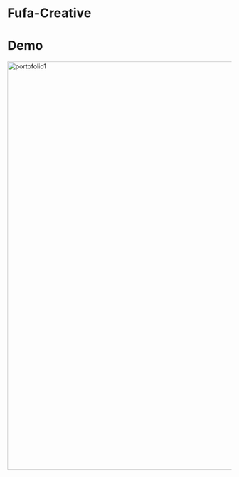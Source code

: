 # Fufa-Creative

# Demo
<img width="916" alt="portofolio1" src="https://github.com/kodeman274/Fufa-Creative/assets/99820483/22f6792a-f8cb-4cd3-becd-8c27758bd2b6">

